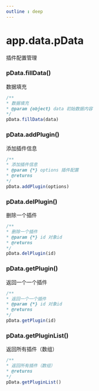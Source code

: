 ```yaml
---
outline : deep
---
```

# app.data.pData    

插件配置管理

### pData.fillData()   
数据填充    
```js
/**
* 数据填充
* @param {object} data 初始数据内容
*/
pData.fillData(data)
```

### pData.addPlugin()
添加插件信息    
```js
/**
* 添加插件信息
* @param {*} options 插件配置
* @returns 
*/
pData.addPlugin(options)
```

### pData.delPlugin()
删除一个插件    
```js
/**
* 删除一个插件
* @param {*} id 对象id
* @returns 
*/
pData.delPlugin(id)
```

### pData.getPlugin()
返回一个一个插件  
```js
/**
* 返回一个一个插件
* @param {*} id 对象id
* @returns 
*/
pData.getPlugin(id)
```

### pData.getPluginList()
返回所有插件（数组）    
```js
/**
* 返回所有插件（数组）
* @returns 
*/
pData.getPluginList()
```
